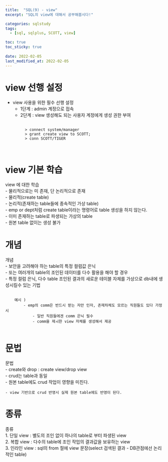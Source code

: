 ```yaml
---
title:  "SQL(9) - view"
excerpt: "SQL의 view에 대해서 공부해봅시다!"

categories: sqlstudy
tags:
  - [sql, sqlplus, SCOTT, view]

toc: true
toc_sticky: true
 
date: 2022-02-05
last_modified_at: 2022-02-05
---
```


# view 선행 설정
  
- view 사용을 위한 필수 선행 설정  
	- 1단계 : admin 계정으로 접속  
	- 2단계 : view 생성해도 되는 사용자 계정에게 생성 권한 부여  
		<pre>
		<code>
		> connect system/manager
		> grant create view to SCOTT;
		> conn SCOTT/TIGER
		</code>
		</pre>

# view 기본 학습
  
view 에 대한 학습  
	- 물리적으로는 미 존재, 단 논리적으로 존재  
	- 물리적(create table)  
	- 논리적(존재하는 table들에 종속적인 가상 table)  
	- emp or dept처럼 create table이라는 명령어로 table 생성을 하지 않는다.  
	- 이미 존재하는 table로 파생되는 가상의 table  
	- 원본 table 없이는 생성 불가  
  
# 개념  
  
개념  
	- 보안을 고려해야 하는 table의 특정 컬럼값 은닉  
	- 또는 여러개의 table의 조인된 데이터를 다수 활용을 해야 할 경우  
		- 특정 컬럼 은닉, 다수 table 조인된 결과의 새로운 테이블 자체를 가상으로 db내에 생성시킬수 있는 기법  

<pre>
<code>  
	예시 )
		- emp의 comm은 반드시 받는 자만 인자, 존재차체도 모르는 직원들도 있다 가정시
			- 일반 직원들에겐 comm 은닉 필수
			- comm을 제ㅚ한 view 자체를 생성해서 제공
</code>
</pre>

# 문법
  
문법  
	- create와 drop : create view/drop view  
	- crud는 table과 동일  
		- 원본 table에도 crud 작업이 영향을 미친다.  
  
	- view 기반으로 crud 반영시 실제 원본 table에도 반영이 된다.  
  
# 종류
  
종류  
	1. 단일 view : 별도의 조인 없이 하나의 table로 부터 파생된 view  
	2. 복합 view : 다수의 table에 조인 작업의 결과값을 보유하는 view  
	3. 인라인 view : sql의 from 절에 view 문장(select 검색된 결과 - DB관점에선 논리적인 table)  